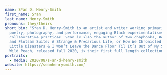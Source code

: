 ```yaml
---
name: S*an D. Henry-Smith
first_name: S*an
last_name: Henry-Smith
pronouns: they/theirs
short_bio: "S*an D. Henry-Smith is an artist and writer working primarily in
  poetry, photography, and performance, engaging Black experimentalisms and
  collaborative practices. S*an is also the author of two chapbooks, Body Text
  and Flotsam Suite: A Strange & Precarious Life, or How We Chronicled the
  Little Disasters & I Won’t Leave the Dance Floor Til It’s Out of My System.
  Wild Peach, released fall 2020, is their first full length collection. "
portraits:
  - media: 2020/08/s-an-d-henry-smith
website: https://seanhenrysmith.com/
---
```

